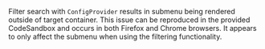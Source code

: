 Filter search with `ConfigProvider` results in submenu being rendered outside of target container. This issue can be reproduced in the provided CodeSandbox and occurs in both Firefox and Chrome browsers. It appears to only affect the submenu when using the filtering functionality.
